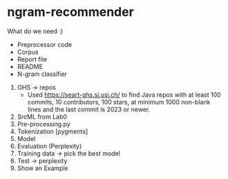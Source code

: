 # ngram-recommender

What do we need :)
- Preprocessor code
- Corpus
- Report file
- README
- N-gram classifier

1. GHS -> repos
    - Used https://seart-ghs.si.usi.ch/ to find Java repos with at least 100 commits, 10 contributors, 100 stars, at minimum 1000 non-blank lines and the last commit is 2023 or newer.
2. SrcML from Lab0
3. Pre-processing.py
4. Tokenization [pygments]
5. Model
6. Evaluation (Perplexity)
7. Training data -> pick the best model
8. Test -> perplexity
9. Show an Example